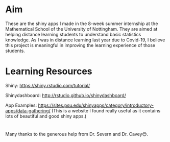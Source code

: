 # Aim
These are the shiny apps I made in the 8-week summer internship at the Mathematical School of the University of Nottingham. They are aimed at helping distance learning students to understand basic statistics knowledge. As I was in distance learning last year due to Covid-19, I believe this project is meaningful in improving the learning experience of those students.


# Learning Resources
Shiny: https://shiny.rstudio.com/tutorial/

Shinydashboard: http://rstudio.github.io/shinydashboard/

App Examples: https://sites.psu.edu/shinyapps/category/introductory-apps/data-gathering/  (This is a website I found really useful as it contains lots of beautiful and good shiny apps.)


# 
Many thanks to the generous help from Dr. Severn and Dr. Cavey😊.

